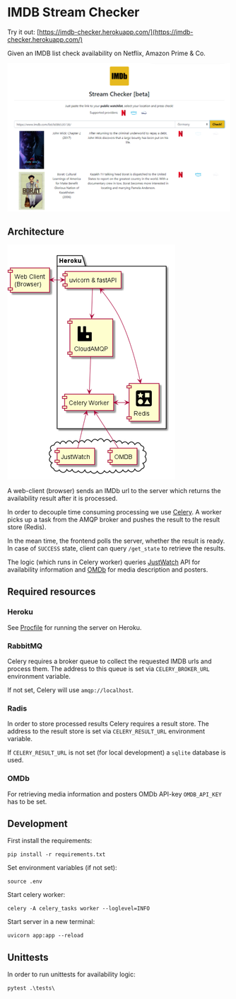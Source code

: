 # IMDB Stream Checker

Try it out: [https://imdb-checker.herokuapp.com/](https://imdb-checker.herokuapp.com/)

Given an IMDB list check availability on Netflix, Amazon Prime & Co.

![screenshot](assets/screenshot-small.png)

## Architecture

![architecture](assets/architecture.png)

A web-client (browser) sends an IMDb url to the server which returns the availability result after it is processed.

In order to decouple time consuming processing we use [Celery](https://docs.celeryproject.org/en/stable/). 
A worker picks up a task from the AMQP broker and pushes the result to the result store (Redis).

In the mean time, the frontend polls the server, whether the result is ready. 
In case of `SUCCESS` state, client can query `/get_state` to retrieve the results.

The logic (which runs in Celery worker) queries [JustWatch](https://www.justwatch.com/) API for availability information and [OMDb](http://www.omdbapi.com/) for media description and posters.

## Required resources

### Heroku

See [Procfile](Procfile) for running the server on Heroku.

### RabbitMQ

Celery requires a broker queue to collect the requested IMDB urls and process them. 
The address to this queue is set via `CELERY_BROKER_URL` environment variable.

If not set, Celery will use `amqp://localhost`.

### Radis

In order to store processed results Celery requires a result store. The address to the result store is set via `CELERY_RESULT_URL` environment variable.

If `CELERY_RESULT_URL` is not set (for local development) a `sqlite` database is used.

### OMDb

For retrieving media information and posters OMDb API-key `OMDB_API_KEY` has to be set.

## Development

First install the requirements:

```
pip install -r requirements.txt
```

Set environment variables (if not set):

```
source .env
```

Start celery worker:

```
celery -A celery_tasks worker --loglevel=INFO
```

Start server in a new terminal:

```
uvicorn app:app --reload
```

## Unittests

In order to run unittests for availability logic:

```
pytest .\tests\
```